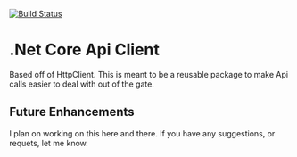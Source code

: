 [![Build Status](https://dev.azure.com/johnshrader/dotnet-core-api-client/_apis/build/status/jpshrader.dotnet-core-api-client?branchName=master)](https://dev.azure.com/johnshrader/dotnet-core-api-client/_build/latest?definitionId=3&branchName=master)

# .Net Core Api Client

Based off of HttpClient. This is meant to be a reusable package to make Api calls easier to deal with out of the gate.

## Future Enhancements

I plan on working on this here and there. If you have any suggestions, or requets, let me know.
